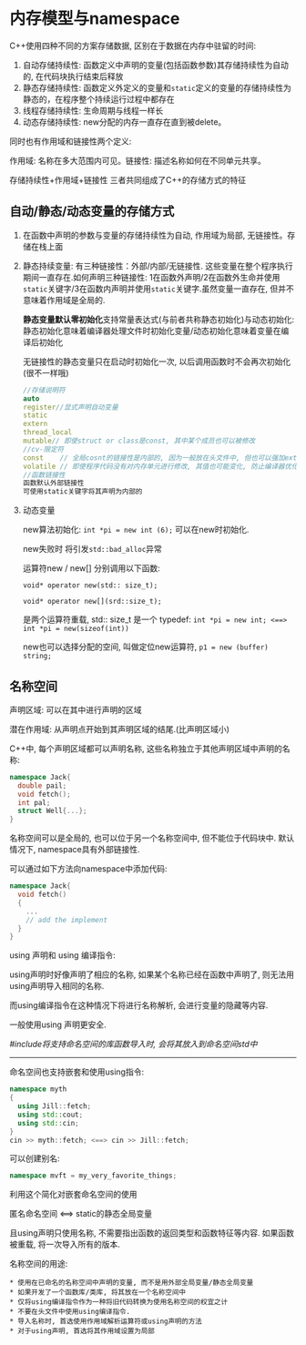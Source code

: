 # 内存模型与namespace

C++使用四种不同的方案存储数据, 区别在于数据在内存中驻留的时间: 

1. 自动存储持续性: 函数定义中声明的变量(包括函数参数)其存储持续性为自动的, 在代码块执行结束后释放
2. 静态存储持续性: 函数定义外定义的变量和`static`定义的变量的存储持续性为静态的，在程序整个持续运行过程中都存在
3. 线程存储持续性: 生命周期与线程一样长
4. 动态存储持续性: new分配的内存一直存在直到被delete。

同时也有作用域和链接性两个定义:

作用域: 名称在多大范围内可见。链接性: 描述名称如何在不同单元共享。

存储持续性+作用域+链接性 三者共同组成了C++的存储方式的特征

## 自动/静态/动态变量的存储方式

1. 在函数中声明的参数与变量的存储持续性为自动, 作用域为局部, 无链接性。存储在栈上面

2. 静态持续变量: 有三种链接性：外部/内部/无链接性. 这些变量在整个程序执行期间一直存在.如何声明三种链接性: 1在函数外声明/2在函数外生命并使用`static`关键字/3在函数内声明并使用`static`关键字.虽然变量一直存在, 但并不意味着作用域是全局的.

   **静态变量默认零初始化**支持常量表达式(与前者共称静态初始化)与动态初始化: 静态初始化意味着编译器处理文件时初始化变量/动态初始化意味着变量在编译后初始化

   无链接性的静态变量只在启动时初始化一次, 以后调用函数时不会再次初始化(很不一样哦)

   ```cpp
   //存储说明符
   auto
   register//显式声明自动变量
   static
   extern
   thread_local
   mutable// 即使struct or class是const, 其中某个成员也可以被修改
   //cv-限定符
   const    // 全局cosnt的链接性是内部的, 因为一般放在头文件中, 但也可以强加extern来声明为外部链接
   volatile // 即使程序代码没有对内存单元进行修改, 其值也可能变化, 防止编译器优化
   //函数链接性
   函数默认外部链接性
   可使用static关键字将其声明为内部的
   ```

3. 动态变量

   new算法初始化: `int *pi = new int (6);` 可以在new时初始化. 

   new失败时 将引发`std::bad_alloc`异常

   运算符new / new[] 分别调用以下函数: 

   `void* operator new(std:: size_t);`

   ` void* operator new[](srd::size_t); `

   是两个运算符重载, std:: size_t 是一个 typedef: `int *pi = new int; <==> int *pi = new(sizeof(int))`

   new也可以选择分配的空间, 叫做定位new运算符, `p1 = new (buffer) string;`

## 名称空间

声明区域: 可以在其中进行声明的区域

潜在作用域: 从声明点开始到其声明区域的结尾.(比声明区域小)

C++中, 每个声明区域都可以声明名称, 这些名称独立于其他声明区域中声明的名称:

```cpp
namespace Jack{
  double pail;
  void fetch();
  int pal;
  struct Well{...};
}
```

名称空间可以是全局的, 也可以位于另一个名称空间中, 但不能位于代码块中. 默认情况下, namespace具有外部链接性.

可以通过如下方法向namespace中添加代码:

```cpp
namespace Jack{
  void fetch()
  {
    ...
    // add the implement
  }
}
```

using 声明和 using 编译指令:

using声明时好像声明了相应的名称, 如果某个名称已经在函数中声明了, 则无法用using声明导入相同的名称.

而using编译指令在这种情况下将进行名称解析, 会进行变量的隐藏等内容.

一般使用using 声明更安全.

*#include将支持命名空间的库函数导入时, 会将其放入到命名空间std中*

***

命名空间也支持嵌套和使用using指令:

```cpp
namespace myth
{
  using Jill::fetch;
  using std::cout;
  using std::cin;
}
cin >> myth::fetch; <==> cin >> Jill::fetch;
```

可以创建别名:

```cpp
namespace mvft = my_very_favorite_things;
```

利用这个简化对嵌套命名空间的使用

匿名命名空间 <==> static的静态全局变量

且using声明只使用名称, 不需要指出函数的返回类型和函数特征等内容. 如果函数被重载, 将一次导入所有的版本.



名称空间的用途:

```
* 使用在已命名的名称空间中声明的变量, 而不是用外部全局变量/静态全局变量
* 如果开发了一个函数库/类库, 将其放在一个名称空间中
* 仅将using编译指令作为一种将旧代码转换为使用名称空间的权宜之计
* 不要在头文件中使用using编译指令.
* 导入名称时, 首选使用作用域解析运算符或using声明的方法
* 对于using声明, 首选将其作用域设置为局部
```

